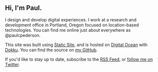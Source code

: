 ## Hi, I'm Paul.

I design and develop digital experiences. I work at a research and development office in Portland, Oregon focused on location-based technologies. You can find me online just about everywhere as @paulcpederson.

This site was built using [Static Site](https://github.com/paulcpederson/static-site), and is hosted on [Digital Ocean](https://www.digitalocean.com/) with [Dokku](https://github.com/progrium/dokku). You can find the source on [my GitHub](https://github.com/paulcpederson/).

If you'd like to stay up to date, subscribe to the [RSS Feed](/feed.xml), or [follow me on Twitter](https://twitter.com/paulcpederson).
